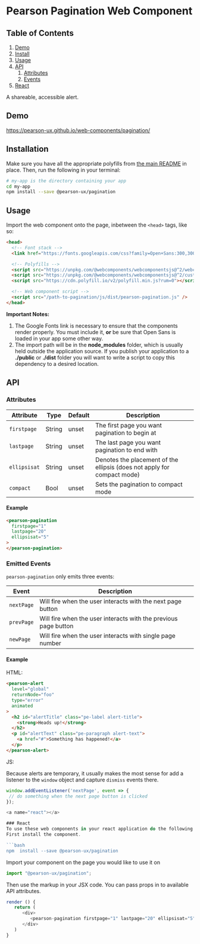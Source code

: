 # Pearson Pagination Web Component

## Table of Contents

1. [Demo](#demo)
2. [Install](#install)
3. [Usage](#usage)
4. [API](#api)
   1. [Attributes](#api-attributes)
   2. [Events](#api-events)
5. [React](#react)


A shareable, accessible alert.

<a name="demo"></a>

## Demo

https://pearson-ux.github.io/web-components/pagination/

<a name="install"></a>

## Installation

Make sure you have all the appropriate polyfills from [the main README](https://github.com/pearson-ux/web-components/blob/master/README.md) in place. Then, run the following in your terminal:

```bash
# my-app is the directory containing your app
cd my-app
npm install --save @pearson-ux/pagination
```

<a name="usage"></a>

## Usage

Import the web component onto the page, inbetween the `<head>` tags, like so:

``` html
<head>
  <!-- Font stack -->
  <link href="https://fonts.googleapis.com/css?family=Open+Sans:300,300i,400,400i,600,600i" rel="stylesheet">

  <!-- Polyfills -->
  <script src="https://unpkg.com/@webcomponents/webcomponentsjs@^2/webcomponents-loader.js"></script>
  <script src="https://unpkg.com/@webcomponents/webcomponentsjs@^2/custom-elements-es5-adapter.js"></script>
  <script src="https://cdn.polyfill.io/v2/polyfill.min.js?rum=0"></script>

  <!-- Web component script -->
  <script src="/path-to-pagination/js/dist/pearson-pagination.js" />
</head>
```


**Important Notes:**
1. The Google Fonts link is necessary to ensure that the components render properly. You must include it, **or** be sure that Open Sans is loaded in your app some other way.
2. The import path will be in the **node_modules** folder, which is usually held outside the application source. If you publish your application to a **./public** or **./dist** folder you will want to write a script to copy this dependency to a desired location.


<a name="api"></a>

## API

<a name="api-attributes"></a>

### Attributes


| Attribute    | Type    | Default | Description                                                                                                  |
| ------------ | ------- | ------- | ------------------------------------------------------------------------------------------------------------ |
| `firstpage`      | String  | unset   | The first page you want pagination to begin at                                        |
| `lastpage` | String  | unset   | The last page you want pagination to end with                              |
| `ellipsisat`       | String  | unset   | Denotes the placement of the ellipsis (does not apply for compact mode)| String  | unset   | Unique ID of the element that will receive focus after the alert is dismissed.
| `compact` | Bool  | unset   | Sets the pagination to compact mode

<a name="api-attributes-example"></a>

#### Example


```html
<pearson-pagination
  firstpage="1"
  lastpage="20"
  ellipsisat="5"
>
</pearson-pagination>
```

<a name="api-events"></a>

### Emitted Events

`pearson-pagination` only emits three events:

| Event     | Description                                              |
| --------- | -------------------------------------------------------- |
| `nextPage` | Will fire when the user interacts with the next page button |
| `prevPage` | Will fire when the user interacts with the previous page button |
| `newPage` | Will fire when the user interacts with single page number|

<a name="api-events-example"></a>

#### Example

HTML:

```html
<pearson-alert
  level="global"
  returnNode="foo"
  type="error"
  animated
>
  <h2 id="alertTitle" class="pe-label alert-title">
    <strong>Heads up!</strong>
  </h2>
  <p id="alertText" class="pe-paragraph alert-text">
    <a href="#">Something has happened!</a>
  </p>
</pearson-alert>
```

JS:

Because alerts are temporary, it usually makes the most sense for add a listener to the `window` object and capture `dismiss` events there.

```js
window.addEventListener('nextPage', event => {
 // do something when the next page button is clicked
});

<a name="react"></a>

### React
To use these web components in your react application do the following.
First install the component.

```bash
npm  install --save @pearson-ux/pagination
```

Import your component on the page you would like to use it on

```js
import "@pearson-ux/pagination";
```
Then use the markup in your JSX code.  You can pass props in to available API attributes.

```js
render () {
   return (
      <div>
         <pearson-pagination firstpage="1" lastpage="20" ellipsisat="5"></pearson-pagination>
      </div>
   )
}
```
